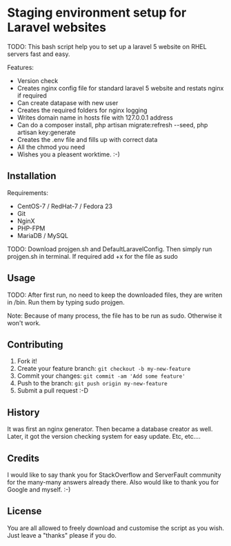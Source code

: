 # Staging environment setup for Laravel websites 

TODO: This bash script help you to set up a laravel 5 website on RHEL servers fast and easy.

Features:
* Version check
* Creates nginx config file for standard laravel 5 website and restats nginx if required
* Can create datapase with new user
* Creates the required folders for nginx logging
* Writes domain name in hosts file with 127.0.0.1 address
* Can do a composer install, php artisan migrate:refresh --seed, php artisan key:generate
* Creates the .env file and fills up with correct data
* All the chmod you need
* Wishes you a pleasent worktime. :-)

## Installation

Requirements:
* CentOS-7 / RedHat-7 / Fedora 23
* Git
* NginX
* PHP-FPM
* MariaDB / MySQL

TODO: Download projgen.sh and DefaultLaravelConfig. Then simply run projgen.sh in terminal. If required add +x for the file as sudo

## Usage

TODO: After first run, no need to keep the downloaded files, they are writen in /bin. Run them by typing sudo projgen.

Note: Because of many process, the file has to be run as sudo. Otherwise it won't work.

## Contributing

1. Fork it!
2. Create your feature branch: `git checkout -b my-new-feature`
3. Commit your changes: `git commit -am 'Add some feature'`
4. Push to the branch: `git push origin my-new-feature`
5. Submit a pull request :-D

## History

It was first an nginx generator. Then became a database creator as well. Later, it got the version checking system for easy update. Etc, etc....

## Credits

I would like to say thank you for StackOverflow and ServerFault community for the many-many answers already there.
Also would like to thank you for Google and myself. :-)

## License

You are all allowed to freely download and customise the script as you wish. Just leave a "thanks" please if you do.
